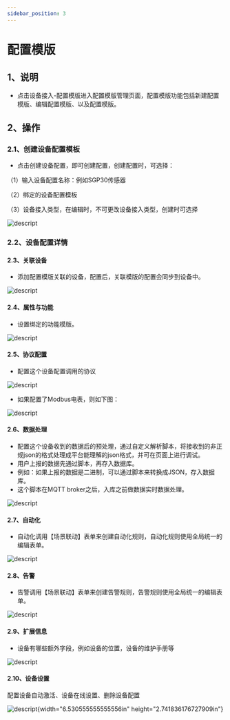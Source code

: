 ```yaml
---
sidebar_position: 3
---
```


# 配置模版
## 1、说明
- 点击设备接入-配置模版进入配置模版管理页面，配置模版功能包括新建配置模版、编辑配置模版、以及配置模版。

## 2、操作

### 2.1、创建设备配置模板

- 点击创建设备配置，即可创建配置，创建配置时，可选择：

（1）输入设备配置名称：例如SGP30传感器

（2）绑定的设备配置模板

（3）设备接入类型，在编辑时，不可更改设备接入类型，创建时可选择

![descript](./images/image56.png)

### 2.2、设备配置详情

#### 2.3、关联设备

- 添加配置模版关联的设备，配置后，关联模版的配置会同步到设备中。

![descript](./images/image57.png)

#### 2.4、属性与功能

- 设置绑定的功能模版。

![descript](./images/image58.png)

#### 2.5、协议配置

- 配置这个设备配置调用的协议

![descript](./images/image59.png)

- 如果配置了Modbus电表，则如下图：

![descript](./images/image60.png)

#### 2.6、数据处理

- 配置这个设备收到的数据后的预处理，通过自定义解析脚本，将接收到的非正规json的格式处理成平台能理解的json格式，并可在页面上进行调试。
- 用户上报的数据先通过脚本，再存入数据库。
- 例如：如果上报的数据是二进制，可以通过脚本来转换成JSON，存入数据库。
- 这个脚本在MQTT broker之后，入库之前做数据实时数据处理。

![descript](./images/image61.png)

#### 2.7、自动化

- 自动化调用【场景联动】表单来创建自动化规则，自动化规则使用全局统一的编辑表单。

![descript](./images/image62.png)

#### 2.8、告警

- 告警调用【场景联动】表单来创建告警规则，告警规则使用全局统一的编辑表单。

![descript](./images/image63.png)

#### 2.9、扩展信息

- 设备有哪些额外字段，例如设备的位置，设备的维护手册等

![descript](./images/image64.png)

#### 2.10、设备设置

配置设备自动激活、设备在线设置、删除设备配置

![descript](./images/media/image65.png){width="6.530555555555556in"
height="2.741836176727909in"}